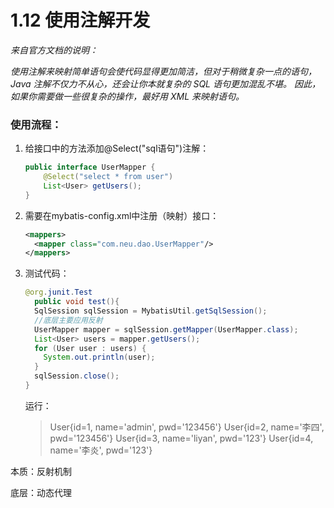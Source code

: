 # 1.12 使用注解开发

*来自官方文档的说明：*

*使用注解来映射简单语句会使代码显得更加简洁，但对于稍微复杂一点的语句，Java 注解不仅力不从心，还会让你本就复杂的 SQL 语句更加混乱不堪。 因此，如果你需要做一些很复杂的操作，最好用 XML 来映射语句。*



### 使用流程：

1. 给接口中的方法添加@Select("sql语句")注解：

   ```java
   public interface UserMapper {
       @Select("select * from user")
       List<User> getUsers();
   }
   ```

2. 需要在mybatis-config.xml中注册（映射）接口：

   ```xml
   <mappers>
     <mapper class="com.neu.dao.UserMapper"/>
   </mappers>
   ```

3. 测试代码：

   ```java
   @org.junit.Test
     public void test(){
     SqlSession sqlSession = MybatisUtil.getSqlSession();
     //底层主要应用反射
     UserMapper mapper = sqlSession.getMapper(UserMapper.class);
     List<User> users = mapper.getUsers();
     for (User user : users) {
       System.out.println(user);
     }
     sqlSession.close();
   }
   ```

   运行：

   >User{id=1, name='admin', pwd='123456'}
   >User{id=2, name='李四', pwd='123456'}
   >User{id=3, name='liyan', pwd='123'}
   >User{id=4, name='李炎', pwd='123'}





本质：反射机制

底层：动态代理

